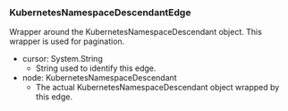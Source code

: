 ### KubernetesNamespaceDescendantEdge
Wrapper around the KubernetesNamespaceDescendant object. This wrapper is used for pagination.

- cursor: System.String
  - String used to identify this edge.
- node: KubernetesNamespaceDescendant
  - The actual KubernetesNamespaceDescendant object wrapped by this edge.
